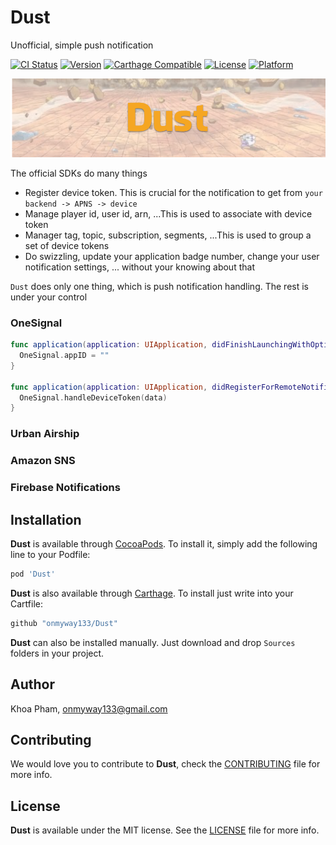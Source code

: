 # Dust
Unofficial, simple push notification

[![CI Status](http://img.shields.io/travis/onmyway133/Dust.svg?style=flat)](https://travis-ci.org/onmyway133/Dust)
[![Version](https://img.shields.io/cocoapods/v/Dust.svg?style=flat)](http://cocoadocs.org/docsets/Dust)
[![Carthage Compatible](https://img.shields.io/badge/Carthage-compatible-4BC51D.svg?style=flat)](https://github.com/Carthage/Carthage)
[![License](https://img.shields.io/cocoapods/l/Dust.svg?style=flat)](http://cocoadocs.org/docsets/Dust)
[![Platform](https://img.shields.io/cocoapods/p/Dust.svg?style=flat)](http://cocoadocs.org/docsets/Dust)

![](Screenshots/Banner.png)

The official SDKs do many things

- Register device token. This is crucial for the notification to get from `your backend -> APNS -> device`
- Manage player id, user id, arn, ...This is used to associate with device token
- Manager tag, topic, subscription, segments, ...This is used to group a set of device tokens
- Do swizzling, update your application badge number, change your user notification settings, ... without your knowing about that

`Dust` does only one thing, which is push notification handling. The rest is under your control

### OneSignal

```swift
func application(application: UIApplication, didFinishLaunchingWithOptions launchOptions: [NSObject : AnyObject]?) -> Bool {
  OneSignal.appID = ""
}

func application(application: UIApplication, didRegisterForRemoteNotificationsWithDeviceToken deviceToken: NSData) {
  OneSignal.handleDeviceToken(data)
}
```

### Urban Airship
### Amazon SNS
### Firebase Notifications

## Installation

**Dust** is available through [CocoaPods](http://cocoapods.org). To install
it, simply add the following line to your Podfile:

```ruby
pod 'Dust'
```

**Dust** is also available through [Carthage](https://github.com/Carthage/Carthage).
To install just write into your Cartfile:

```ruby
github "onmyway133/Dust"
```

**Dust** can also be installed manually. Just download and drop `Sources` folders in your project.

## Author

Khoa Pham, onmyway133@gmail.com

## Contributing

We would love you to contribute to **Dust**, check the [CONTRIBUTING](https://github.com/onmyway133/Dust/blob/master/CONTRIBUTING.md) file for more info.

## License

**Dust** is available under the MIT license. See the [LICENSE](https://github.com/onmyway133/Dust/blob/master/LICENSE.md) file for more info.
